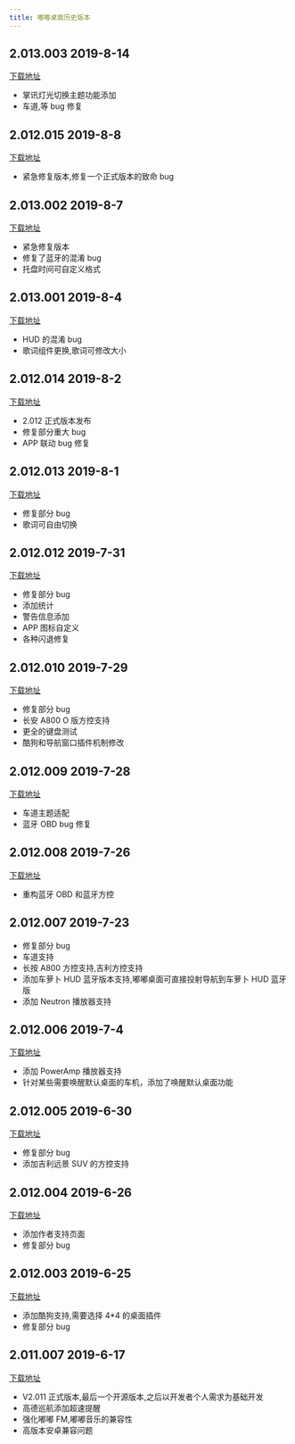 ```yaml
---
title: 嘟嘟桌面历史版本
---
```


## 2.013.003 2019-8-14

[下载地址](http://car-launcher.dudu-lucky.com:7000/upload/apk/6abc47e9ecce4cb09534cc0cd3509869/temp.apk)

- 掌讯灯光切换主题功能添加
- 车道,等 bug 修复

## 2.012.015 2019-8-8

[下载地址](http://car-launcher.dudu-lucky.com:7000/upload/apk/7772534778d441cabc7c57b94a5d01df/temp.apk)

- 紧急修复版本,修复一个正式版本的致命 bug

## 2.013.002 2019-8-7

[下载地址](http://car-launcher.dudu-lucky.com:7000/upload/apk/dfb857220cf14905b7e81ad87efbf531/temp.apk)

- 紧急修复版本
- 修复了蓝牙的混淆 bug
- 托盘时间可自定义格式

## 2.013.001 2019-8-4

[下载地址](http://car-launcher.dudu-lucky.com:7000/upload/apk/45654fadb1ad4084b80a353d427aa176/temp.apk)

- HUD 的混淆 bug
- 歌词组件更换,歌词可修改大小

## 2.012.014 2019-8-2

[下载地址](http://car-launcher.dudu-lucky.com:7000/upload/apk/dcdebe12bcd943ce992ff3c89a27c116/temp.apk)

- 2.012 正式版本发布
- 修复部分重大 bug
- APP 联动 bug 修复

## 2.012.013 2019-8-1

[下载地址](http://car-launcher.dudu-lucky.com:7000/upload/apk/757b7a3182ef407ebf390f3a82735b2d/temp.apk)

- 修复部分 bug
- 歌词可自由切换

## 2.012.012 2019-7-31

[下载地址](http://car-launcher.dudu-lucky.com:7000/upload/apk/1358ba2868b746c99d93003174ec162a/temp.apk)

- 修复部分 bug
- 添加统计
- 警告信息添加
- APP 图标自定义
- 各种闪退修复

## 2.012.010 2019-7-29

[下载地址](http://car-launcher.dudu-lucky.com:7000/upload/apk/e647ca5e0c9c4c229aeabfc7fb1a720c/temp.apk)

- 修复部分 bug
- 长安 A800 O 版方控支持
- 更全的键盘测试
- 酷狗和导航窗口插件机制修改

## 2.012.009 2019-7-28

[下载地址](http://car-launcher.dudu-lucky.com:7000/upload/apk/f3919917e5774c4b8236f90ef2c841b8/temp.apk)

- 车道主题适配
- 蓝牙 OBD bug 修复

## 2.012.008 2019-7-26

[下载地址](http://car-launcher.dudu-lucky.com:7000/upload/apk/5bf5c00e87e44a098e8f4a564fa3aa1b/temp.apk)

- 重构蓝牙 OBD 和蓝牙方控

## 2.012.007 2019-7-23

- 修复部分 bug
- 车道支持
- 长按 A800 方控支持,吉利方控支持
- 添加车萝卜 HUD 蓝牙版本支持,嘟嘟桌面可直接投射导航到车萝卜 HUD 蓝牙版
- 添加 Neutron 播放器支持

## 2.012.006 2019-7-4

[下载地址](http://car-launcher.dudu-lucky.com:7000/upload/apk/457cc4de10ee45839a3cfbe210730d9a/temp.apk)

- 添加 PowerAmp 播放器支持
- 针对某些需要唤醒默认桌面的车机，添加了唤醒默认桌面功能

## 2.012.005 2019-6-30

[下载地址](http://car-launcher.dudu-lucky.com:7000/upload/apk/18bb540f19a6468cb5df2184cccdeeb8/temp.apk)

- 修复部分 bug
- 添加吉利远景 SUV 的方控支持

## 2.012.004 2019-6-26

[下载地址](http://car-launcher.dudu-lucky.com:7000/upload/apk/7159a730df7c4877b0943c0a3c3651e3/temp.apk)

- 添加作者支持页面
- 修复部分 bug

## 2.012.003 2019-6-25

[下载地址](http://car-launcher.dudu-lucky.com:7000/upload/apk/76d798d2a01846d28ddb5d3d2698e0e0/temp.apk)

- 添加酷狗支持,需要选择 4\*4 的桌面插件
- 修复部分 bug

## 2.011.007 2019-6-17

[下载地址](http://car-launcher.dudu-lucky.com:7000/upload/apk/17212d8861a34e8990ab523298a159c3/temp.apk)

- V2.011 正式版本,最后一个开源版本,之后以开发者个人需求为基础开发
- 高德巡航添加超速提醒
- 强化嘟嘟 FM,嘟嘟音乐的兼容性
- 高版本安卓兼容问题
